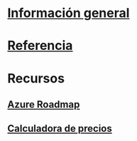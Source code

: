 # [Información general](index.md)
# [Referencia](https://docs.microsoft.com/dotnet/api/?term=Microsoft.Azure)
# Recursos
## [Azure Roadmap](https://azure.microsoft.com/roadmap/)
## [Calculadora de precios](https://azure.microsoft.com/pricing/calculator/)


